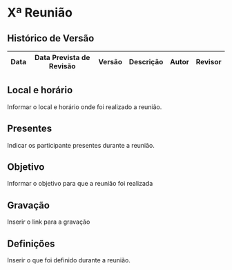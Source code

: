 # Xª Reunião

## <a>Histórico de Versão</a>

|Data|Data Prevista de Revisão|Versão|Descrição|Autor|Revisor|
| :----------: |:---------:| :------: | :-----------: | :---------: |:---------: |


## <a>Local e horário</a>

Informar o local e horário onde foi realizado a reunião.

## <a>Presentes</a>

Indicar os participante presentes durante a reunião.

## <a>Objetivo</a>

Informar o objetivo para que a reunião foi realizada

## <a>Gravação</a>

Inserir o link para a gravação

## <a>Definições</a>

Inserir o que foi definido durante a reunião.